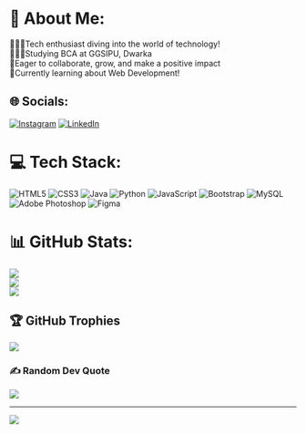 # 💫 About Me:
👩🏻‍💻Tech enthusiast diving into the world of technology!<br>👩🏻‍🎓Studying BCA at GGSIPU, Dwarka<br>🌷Eager to collaborate, grow, and make a positive impact<br>💭Currently learning about Web Development!


## 🌐 Socials:
[![Instagram](https://img.shields.io/badge/Instagram-%23E4405F.svg?logo=Instagram&logoColor=white)](https://instagram.com/radhika._.32) [![LinkedIn](https://img.shields.io/badge/LinkedIn-%230077B5.svg?logo=linkedin&logoColor=white)](https://linkedin.com/in/radhika3110) 

# 💻 Tech Stack:
![HTML5](https://img.shields.io/badge/html5-%23E34F26.svg?style=flat&logo=html5&logoColor=white) ![CSS3](https://img.shields.io/badge/css3-%231572B6.svg?style=flat&logo=css3&logoColor=white) ![Java](https://img.shields.io/badge/java-%23ED8B00.svg?style=flat&logo=openjdk&logoColor=white) ![Python](https://img.shields.io/badge/python-3670A0?style=flat&logo=python&logoColor=ffdd54) ![JavaScript](https://img.shields.io/badge/javascript-%23323330.svg?style=flat&logo=javascript&logoColor=%23F7DF1E) ![Bootstrap](https://img.shields.io/badge/bootstrap-%238511FA.svg?style=flat&logo=bootstrap&logoColor=white) ![MySQL](https://img.shields.io/badge/mysql-%2300000f.svg?style=flat&logo=mysql&logoColor=white) ![Adobe Photoshop](https://img.shields.io/badge/adobe%20photoshop-%2331A8FF.svg?style=flat&logo=adobe%20photoshop&logoColor=white) ![Figma](https://img.shields.io/badge/figma-%23F24E1E.svg?style=flat&logo=figma&logoColor=white)
# 📊 GitHub Stats:
![](https://github-readme-stats.vercel.app/api?username=radhika3110&theme=dark&hide_border=false&include_all_commits=false&count_private=false)<br/>
![](https://github-readme-streak-stats.herokuapp.com/?user=radhika3110&theme=dark&hide_border=false)<br/>
![](https://github-readme-stats.vercel.app/api/top-langs/?username=radhika3110&theme=dark&hide_border=false&include_all_commits=false&count_private=false&layout=compact)

## 🏆 GitHub Trophies
![](https://github-profile-trophy.vercel.app/?username=radhika3110&theme=onestar&no-frame=false&no-bg=false&margin-w=4)

### ✍️ Random Dev Quote
![](https://quotes-github-readme.vercel.app/api?type=horizontal&theme=radical)

---
[![](https://visitcount.itsvg.in/api?id=radhika3110&icon=0&color=0)](https://visitcount.itsvg.in)

<!-- Proudly created with GPRM ( https://gprm.itsvg.in ) -->
